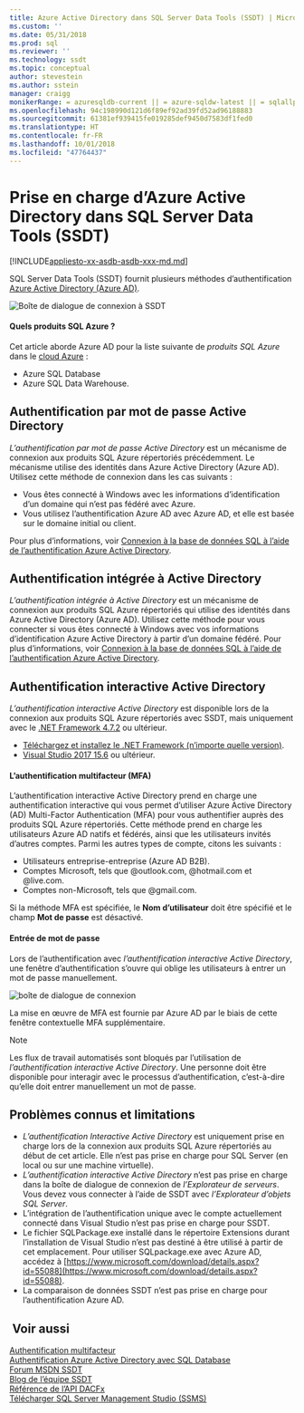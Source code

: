 ```yaml
---
title: Azure Active Directory dans SQL Server Data Tools (SSDT) | Microsoft Docs
ms.custom: ''
ms.date: 05/31/2018
ms.prod: sql
ms.reviewer: ''
ms.technology: ssdt
ms.topic: conceptual
author: stevestein
ms.author: sstein
manager: craigg
monikerRange: = azuresqldb-current || = azure-sqldw-latest || = sqlallproducts-allversions
ms.openlocfilehash: 94c198990d121d6f89ef92ad39fd52ad96188883
ms.sourcegitcommit: 61381ef939415fe019285def9450d7583df1fed0
ms.translationtype: HT
ms.contentlocale: fr-FR
ms.lasthandoff: 10/01/2018
ms.locfileid: "47764437"
---
```

# <a name="azure-active-directory-support-in-sql-server-data-tools-ssdt"></a>Prise en charge d’Azure Active Directory dans SQL Server Data Tools (SSDT)

[!INCLUDE[appliesto-xx-asdb-asdb-xxx-md.md](../includes/appliesto-xx-asdb-asdw-xxx-md.md)]

SQL Server Data Tools (SSDT) fournit plusieurs méthodes d’authentification [Azure Active Directory (Azure AD)](https://docs.microsoft.com/azure/active-directory/active-directory-whatis).

![Boîte de dialogue de connexion à SSDT](media/azure-active-directory/interactive.png)

#### <a name="which-azure-sql-products"></a>Quels produits SQL Azure ?

Cet article aborde Azure AD pour la liste suivante de *produits SQL Azure* dans le [cloud Azure](https://azure.microsoft.com/) :

- Azure SQL Database
- Azure SQL Data Warehouse.

## <a name="active-directory-password-authentication"></a>Authentification par mot de passe Active Directory

*L’authentification par mot de passe Active Directory* est un mécanisme de connexion aux produits SQL Azure répertoriés précédemment. Le mécanisme utilise des identités dans Azure Active Directory (Azure AD). Utilisez cette méthode de connexion dans les cas suivants :

- Vous êtes connecté à Windows avec les informations d’identification d’un domaine qui n’est pas fédéré avec Azure.
- Vous utilisez l’authentification Azure AD avec Azure AD, et elle est basée sur le domaine initial ou client.

Pour plus d’informations, voir [Connexion à la base de données SQL à l’aide de l’authentification Azure Active Directory](https://docs.microsoft.com/azure/sql-database/sql-database-aad-authentication).  

## <a name="active-directory-integrated-authentication"></a>Authentification intégrée à Active Directory

*L’authentification intégrée à Active Directory* est un mécanisme de connexion aux produits SQL Azure répertoriés qui utilise des identités dans Azure Active Directory (Azure AD). Utilisez cette méthode pour vous connecter si vous êtes connecté à Windows avec vos informations d’identification Azure Active Directory à partir d’un domaine fédéré. Pour plus d’informations, voir [Connexion à la base de données SQL à l’aide de l’authentification Azure Active Directory](https://docs.microsoft.com/azure/sql-database/sql-database-aad-authentication).

## <a name="active-directory-interactive-authentication"></a>Authentification interactive Active Directory

*L’authentification interactive Active Directory* est disponible lors de la connexion aux produits SQL Azure répertoriés avec SSDT, mais uniquement avec le [.NET Framework 4.7.2](https://docs.microsoft.com/dotnet/api/?view=netframework-4.7.2) ou ultérieur.

- [Téléchargez et installez le .NET Framework (n’importe quelle version)](https://www.microsoft.com/net/download/all).
- [Visual Studio 2017 15.6](https://docs.microsoft.com/visualstudio/releasenotes/vs2017-relnotes) ou ultérieur.

#### <a name="multi-factor-authentication-mfa"></a>L’authentification multifacteur (MFA)

L’authentification interactive Active Directory prend en charge une authentification interactive qui vous permet d’utiliser Azure Active Directory (AD) Multi-Factor Authentication (MFA) pour vous authentifier auprès des produits SQL Azure répertoriés. Cette méthode prend en charge les utilisateurs Azure AD natifs et fédérés, ainsi que les utilisateurs invités d’autres comptes. Parmi les autres types de compte, citons les suivants :

- Utilisateurs entreprise-entreprise (Azure AD B2B).
- Comptes Microsoft, tels que @outlook.com, @hotmail.com et @live.com.
- Comptes non-Microsoft, tels que @gmail.com.

Si la méthode MFA est spécifiée, le **Nom d’utilisateur** doit être spécifié et le champ **Mot de passe** est désactivé. 

#### <a name="password-entry"></a>Entrée de mot de passe

Lors de l’authentification avec *l’authentification interactive Active Directory*, une fenêtre d’authentification s’ouvre qui oblige les utilisateurs à entrer un mot de passe manuellement.

![boîte de dialogue de connexion](media/azure-active-directory/sign-in.png)

La mise en œuvre de MFA est fournie par Azure AD par le biais de cette fenêtre contextuelle MFA supplémentaire.

> [!NOTE]
> Les flux de travail automatisés sont bloqués par l’utilisation de *l’authentification interactive Active Directory*. Une personne doit être disponible pour interagir avec le processus d’authentification, c’est-à-dire qu’elle doit entrer manuellement un mot de passe.

## <a name="known-issues-and-limitations"></a>Problèmes connus et limitations

- *L’authentification Interactive Active Directory* est uniquement prise en charge lors de la connexion aux produits SQL Azure répertoriés au début de cet article. Elle n’est pas prise en charge pour SQL Server (en local ou sur une machine virtuelle).
- *L’authentification interactive Active Directory* n’est pas prise en charge dans la boîte de dialogue de connexion de *l’Explorateur de serveurs*. Vous devez vous connecter à l’aide de SSDT avec *l’Explorateur d’objets SQL Server*.
- L’intégration de l’authentification unique avec le compte actuellement connecté dans Visual Studio n’est pas prise en charge pour SSDT.
- Le fichier SQLPackage.exe installé dans le répertoire Extensions durant l’installation de Visual Studio n’est pas destiné à être utilisé à partir de cet emplacement. Pour utiliser SQLpackage.exe avec Azure AD, accédez à [https://www.microsoft.com/download/details.aspx?id=55088](https://www.microsoft.com/download/details.aspx?id=55088). 
- La comparaison de données SSDT n’est pas prise en charge pour l’authentification Azure AD.  


## <a name="see-also"></a> Voir aussi  

[Authentification multifacteur](https://docs.microsoft.com/azure/sql-database/sql-database-ssms-mfa-authentication)  
[Authentification Azure Active Directory avec SQL Database](https://docs.microsoft.com/azure/sql-database/sql-database-aad-authentication-configure)  
[Forum MSDN SSDT](https://social.msdn.microsoft.com/Forums/sqlserver/home?forum=ssdt)  
[Blog de l’équipe SSDT](http://blogs.msdn.com/b/ssdt/)  
[Référence de l’API DACFx](https://msdn.microsoft.com/library/dn645454.aspx)  
[Télécharger SQL Server Management Studio (SSMS)](../ssms/download-sql-server-management-studio-ssms.md)  
